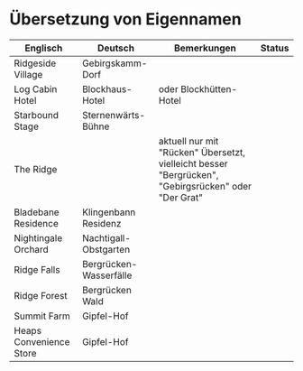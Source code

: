 # Übersetzung von Eigennamen

| Englisch                | Deutsch                | Bemerkungen                                                                                         | Status |
|-------------------------|------------------------|-----------------------------------------------------------------------------------------------------|--------|
| Ridgeside Village       | Gebirgskamm-Dorf       |                                                                                                     |        |
| Log Cabin Hotel         | Blockhaus-Hotel        | oder Blockhütten-Hotel                                                                              |        |
| Starbound Stage         | Sternenwärts-Bühne     |                                                                                                     |        |
| The Ridge               |                        | aktuell nur mit "Rücken" Übersetzt, vielleicht besser "Bergrücken", "Gebirgsrücken" oder "Der Grat" |        |
| Bladebane Residence     | Klingenbann Residenz   |                                                                                                     |        |
| Nightingale Orchard     | Nachtigall-Obstgarten  |                                                                                                     |        |
| Ridge Falls             | Bergrücken-Wasserfälle |                                                                                                     |        |
| Ridge Forest            | Bergrücken Wald        |                                                                                                     |        |
| Summit Farm             | Gipfel-Hof             |                                                                                                     |        |
| Heaps Convenience Store | Gipfel-Hof             |                                                                                                     |        |
